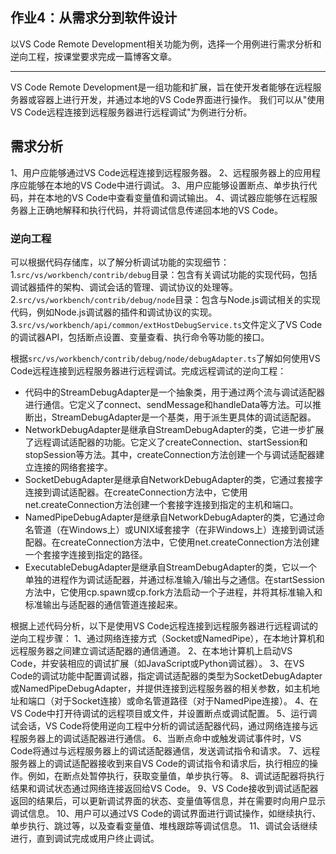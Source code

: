 ## 作业4：从需求分到软件设计
以VS Code Remote Development相关功能为例，选择一个用例进行需求分析和逆向工程，按课堂要求完成一篇博客文章。

----

VS Code Remote Development是一组功能和扩展，旨在使开发者能够在远程服务器或容器上进行开发，并通过本地的VS Code界面进行操作。
我们可以从"使用VS Code远程连接到远程服务器进行远程调试"为例进行分析。
## 需求分析
1、用户应能够通过VS Code远程连接到远程服务器。
2、远程服务器上的应用程序应能够在本地的VS Code中进行调试。
3、用户应能够设置断点、单步执行代码，并在本地的VS Code中查看变量值和调试输出。
4、调试器应能够在远程服务器上正确地解释和执行代码，并将调试信息传递回本地的VS Code。

### 逆向工程
可以根据代码存储库，以了解分析调试功能的实现细节：
1.`src/vs/workbench/contrib/debug`目录：包含有关调试功能的实现代码，包括调试器插件的架构、调试会话的管理、调试协议的处理等。
2.`src/vs/workbench/contrib/debug/node`目录：包含与Node.js调试相关的实现代码，例如Node.js调试器的插件和调试协议的实现。
3.`src/vs/workbench/api/common/extHostDebugService.ts`文件定义了VS Code的调试器API，包括断点设置、变量查看、执行命令等功能的接口。

根据`src/vs/workbench/contrib/debug/node/debugAdapter.ts`了解如何使用VS Code远程连接到远程服务器进行远程调试。完成远程调试的逆向工程：

- 代码中的StreamDebugAdapter是一个抽象类，用于通过两个流与调试适配器进行通信。它定义了connect、sendMessage和handleData等方法。可以推断出，StreamDebugAdapter是一个基类，用于派生更具体的调试适配器。
- NetworkDebugAdapter是继承自StreamDebugAdapter的类，它进一步扩展了远程调试适配器的功能。它定义了createConnection、startSession和stopSession等方法。其中，createConnection方法创建一个与调试适配器建立连接的网络套接字。
- SocketDebugAdapter是继承自NetworkDebugAdapter的类，它通过套接字连接到调试适配器。在createConnection方法中，它使用net.createConnection方法创建一个套接字连接到指定的主机和端口。
- NamedPipeDebugAdapter是继承自NetworkDebugAdapter的类，它通过命名管道（在Windows上）或UNIX域套接字（在非Windows上）连接到调试适配器。在createConnection方法中，它使用net.createConnection方法创建一个套接字连接到指定的路径。
- ExecutableDebugAdapter是继承自StreamDebugAdapter的类，它以一个单独的进程作为调试适配器，并通过标准输入/输出与之通信。在startSession方法中，它使用cp.spawn或cp.fork方法启动一个子进程，并将其标准输入和标准输出与适配器的通信管道连接起来。

根据上述代码分析，以下是使用VS Code远程连接到远程服务器进行远程调试的逆向工程步骤：
1、通过网络连接方式（Socket或NamedPipe），在本地计算机和远程服务器之间建立调试适配器的通信通道。
2、在本地计算机上启动VS Code，并安装相应的调试扩展（如JavaScript或Python调试器）。
3、在VS Code的调试功能中配置调试器，指定调试适配器的类型为SocketDebugAdapter或NamedPipeDebugAdapter，并提供连接到远程服务器的相关参数，如主机地址和端口（对于Socket连接）或命名管道路径（对于NamedPipe连接）。
4、在VS Code中打开待调试的远程项目或文件，并设置断点或调试配置。
5、运行调试会话，VS Code将使用逆向工程中分析的调试适配器代码，通过网络连接与远程服务器上的调试适配器进行通信。
6、当断点命中或触发调试事件时，VS Code将通过与远程服务器上的调试适配器通信，发送调试指令和请求。
7、远程服务器上的调试适配器接收到来自VS Code的调试指令和请求后，执行相应的操作。例如，在断点处暂停执行，获取变量值，单步执行等。
8、调试适配器将执行结果和调试状态通过网络连接返回给VS Code。
9、VS Code接收到调试适配器返回的结果后，可以更新调试界面的状态、变量值等信息，并在需要时向用户显示调试信息。
10、用户可以通过VS Code的调试界面进行调试操作，如继续执行、单步执行、跳过等，以及查看变量值、堆栈跟踪等调试信息。
11、调试会话继续进行，直到调试完成或用户终止调试。
